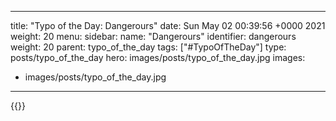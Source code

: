 
---
title: "Typo of the Day: Dangerours"
date: Sun May 02 00:39:56 +0000 2021
weight: 20
menu:
  sidebar:
    name: "Dangerours"
    identifier: dangerours
    weight: 20
    parent: typo_of_the_day
tags: ["#TypoOfTheDay"]
type: posts/typo_of_the_day
hero: images/posts/typo_of_the_day.jpg
images:
- images/posts/typo_of_the_day.jpg
---


{{<x user="mariatta" id="1388654452354142213">}}

